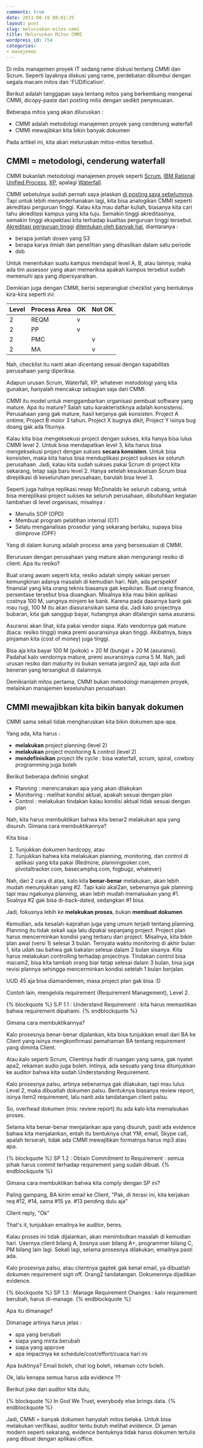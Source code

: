 ```yaml
---
comments: true
date: 2011-08-10 08:01:25
layout: post
slug: meluruskan-mitos-cmmi
title: Meluruskan Mitos CMMI
wordpress_id: 754
categories:
- manajemen
---
```


Di milis manajemen proyek IT sedang rame diskusi tentang CMMI dan Scrum.
Seperti layaknya diskusi yang rame, perdebatan dibumbui dengan segala macam mitos dan 'FUDification'.

Berikut adalah tanggapan saya tentang mitos yang berkembang mengenai CMMI, dicopy-paste dari posting milis dengan sedikit penyesuaian.

Beberapa mitos yang akan diluruskan :
    
  * CMMI adalah metodologi manajemen proyek yang cenderung waterfall
  * CMMI mewajibkan kita bikin banyak dokumen

Pada artikel ini, kita akan meluruskan mitos-mitos tersebut.

## CMMI = metodologi, cenderung waterfall

CMMI bukanlah metodologi manajemen proyek seperti
[Scrum](http://en.wikipedia.org/wiki/Scrum_(development)), [IBM Rational Unified Process](http://en.wikipedia.org/wiki/IBM_Rational_Unified_Process), [XP](http://en.wikipedia.org/wiki/Extreme_Programming), apalagi [Waterfall](http://en.wikipedia.org/wiki/Waterfall_model).

CMMI sebetulnya sudah pernah saya jelaskan [di posting saya sebelumnya](http://endy.artivisi.com/blog/manajemen/apa-itu-cmmi/). Tapi untuk lebih menyederhanakan lagi, kita bisa analogikan CMMI seperti akreditasi perguruan tinggi. Kalau kita mau daftar kuliah, biasanya kita cari tahu akreditasi kampus yang kita tuju. Semakin tinggi akreditasinya, semakin tinggi ekspektasi kita terhadap kualitas perguruan tinggi tersebut. [Akreditasi perguruan tinggi](http://ban-pt.kemdiknas.go.id/) [ditentukan oleh banyak hal](http://ban-pt.kemdiknas.go.id/index.php?option=com_content&view=article&id=57&Itemid=63&lang=in), diantaranya :
    
  * berapa jumlah dosen yang S3
  * berapa karya ilmiah dan penelitian yang dihasilkan dalam satu periode
  * dsb

Untuk menentukan suatu kampus mendapat level A, B, atau lainnya, maka ada tim assessor yang akan memeriksa apakah kampus tersebut sudah memenuhi apa yang dipersyaratkan.

Demikian juga dengan CMMI, berisi seperangkat checklist yang bentuknya kira-kira seperti ini:


| Level  | Process Area | OK | Not OK |
|--------|--------------|----|--------|
|   2    | REQM         | v  |
|   2    | PP           | v  |
|   2    | PMC          |    |   v
|   2    | MA           |    |   v


Nah, checklist itu nanti akan dicentang sesuai dengan kapabilitas perusahaan yang diperiksa.

Adapun urusan Scrum, Waterfall, XP, whatever metodologi yang kita gunakan,
hanyalah mencakup sebagian saja dari CMMI.

CMMI itu model untuk menggambarkan organisasi pembuat software yang mature. Apa itu mature? Salah satu karakteristiknya adalah konsistensi. Perusahaan yang gak mature, hasil kerjanya gak konsisten. Project A ontime, Project B molor 3 tahun. Project X bugnya dikit, Project Y isinya bug doang gak ada fiturnya.

Kalau kita bisa mengeksekusi project dengan sukses, kita hanya bisa lulus CMMI level 2. Untuk bisa mendapatkan level 3, kita harus bisa mengeksekusi project dengan sukses **secara konsisten**.
Untuk bisa konsisten, maka kita harus bisa menduplikasi project sukses ke seluruh perusahaan. Jadi, kalau kita sudah sukses pakai Scrum di project kita sekarang, tetap saja baru level 2. Hanya setelah kesuksesan Scrum bisa direplikasi di keseluruhan perusahaan, barulah bisa level 3.

Seperti juga halnya replikasi resep McDonalds ke seluruh cabang, untuk bisa mereplikasi project sukses ke seluruh perusahaan,
dibutuhkan kegiatan tambahan di level organisasi, misalnya :

  * Menulis SOP (OPD)
  * Membuat program pelatihan internal (OT)
  * Selalu menganalisas prosedur yang sekarang berlaku, supaya bisa diimprove (OPF)
  
Yang di dalam kurung adalah process area yang bersesuaian di CMMI.

Berurusan dengan perusahaan yang mature akan mengurangi resiko di client. Apa itu resiko?

Buat orang awam seperti kita, resiko adalah simply sekian persen kemungkinan adanya masalah di kemudian hari. Nah, ada perspektif finansial yang kita orang teknis biasanya gak kepikiran. Buat orang finance, persentase tersebut bisa diuangkan. Misalnya kita mau bikin aplikasi costnya 100 M, uangnya minjem ke bank. Karena pada dasarnya bank gak mau rugi, 100 M itu akan diasuransikan sama dia. Jadi kalo projectnya bubaran, kita gak sanggup bayar, hutangnya akan ditalangin sama asuransi.

Asuransi akan lihat, kita pakai vendor siapa. Kalo vendornya gak mature (baca: resiko tinggi) maka premi asuransinya akan tinggi. Akibatnya, biaya pinjaman kita (cost of money) juga tinggi.

Bisa aja kita bayar 100 M (pokok) + 20 M (bunga) + 20 M (asuransi). Padahal kalo vendornya mature, premi asuransinya cuma 5 M. Nah, jadi urusan resiko dan maturity ini bukan semata jargon2 aja, tapi ada duit beneran yang tersangkut di dalamnya.

Demikianlah mitos pertama, CMMI bukan metodologi manajemen proyek, melainkan manajemen keseluruhan perusahaan.

## CMMI mewajibkan kita bikin banyak dokumen

CMMI sama sekali tidak mengharuskan kita bikin dokumen apa-apa.

Yang ada, kita harus :

- **melakukan** project planning (level 2)
- **melakukan** project monitoring & control (level 2)
- **mendefinisikan** project life cycle : bisa waterfall, scrum, spiral, cowboy programming juga boleh

Berikut beberapa definisi singkat

* Planning : merencanakan apa yang akan dilakukan
* Monitoring : melihat kondisi aktual, apakah sesuai dengan plan
* Control : melakukan tindakan kalau kondisi aktual tidak sesuai dengan plan

Nah, kita harus membuktikan bahwa kita benar2 melakukan apa yang disuruh. Gimana cara membuktikannya?

Kita bisa :

1. Tunjukkan dokumen hardcopy, atau
2. Tunjukkan bahwa kita melakukan planning, monitoring, dan control di aplikasi yang kita pakai (Redmine, planningpoker.com, pivotaltracker.com, basecamphq.com, fogbugz, whatever)

Nah, dari 2 cara di atas, kalo kita **benar-benar** melakukan, akan lebih mudah menunjukkan yang #2. Tapi kalo akal2an, sebenarnya gak planning tapi mau ngakunya planning, akan lebih mudah memalsukan yang #1. Soalnya #2 gak bisa di-back-dated, sedangkan #1 bisa.

Jadi, fokusnya lebih ke **melakukan proses**, bukan **membuat dokumen**

Kemudian, ada kesalah-kaprahan juga yang umum terjadi tentang planning. Planning itu tidak sekali saja lalu dipakai sepanjang project. Project plan harus mencerminkan kondisi yang terbaru dari project. Misalnya, kita bikin plan awal (versi 1) selesai 3 bulan. Ternyata waktu monitoring di akhir bulan 1, kita udah tau bahwa gak bakalan selesai dalam 2 bulan sisanya. Kita harus melakukan controlling terhadap projectnya. Tindakan control bisa macam2, bisa kita tambah orang biar tetap selesai dalam 3 bulan, bisa juga revisi plannya sehingga mencerminkan kondisi setelah 1 bulan berjalan.

UUD 45 aja bisa diamandemen, masa project plan gak bisa :D

Contoh lain, mengelola requirement (Requirement Management), Level 2.

{% blockquote %}
S.P 1.1 : Understand Requirement : kita harus memastikan bahwa requirement dipahami.
{% endblockquote %}

Gimana cara membuktikannya?

Kalo prosesnya benar-benar dijalankan, kita bisa tunjukkan email dari BA ke Client yang isinya mengkonfirmasi pemahaman BA tentang requirement yang diminta Client.

Atau kalo seperti Scrum, Clientnya hadir di ruangan yang sama, gak nyatet apa2, rekaman audio juga boleh. Intinya, ada sesuatu yang bisa ditunjukkan ke auditor bahwa kita sudah Understanding Requirement.

Kalo prosesnya palsu, artinya sebenarnya gak dilakukan, tapi mau lulus Level 2, maka dibuatlah dokumen palsu. Bentuknya biasanya review report, isinya item2 requirement, lalu nanti ada tandatangan client palsu.

So, overhead dokumen (mis: review report) itu ada kalo kita memalsukan proses.

Selama kita benar-benar menjalankan apa yang disuruh, pasti ada evidence bahwa kita menjalankan, entah itu bentuknya chat YM, email, Skype call, apalah terserah, tidak ada CMMI mewajibkan formatnya harus mp3 atau apa.

{% blockquote %}
SP 1.2 : Obtain Commitment to Requirement : semua pihak harus commit terhadap requirement yang sudah dibuat.
{% endblockquote %}

Gimana cara membuktikan bahwa kita comply dengan SP ini?

Paling gampang, BA kirim email ke Client, "Pak, di iterasi ini, kita kerjakan req #12, #14, sama #15 ya. #13 pending dulu aja" 

Client reply, "Ok"

That's it, tunjukkan emailnya ke auditor, beres. 

Kalau proses ini tidak dijalankan, akan menimbulkan masalah di kemudian hari. Usernya client bilang A, bosnya user bilang A+, programmer bilang C, PM bilang lain lagi. Sekali lagi, selama prosesnya dilakukan, emailnya pasti ada.

Kalo prosesnya palsu, atau clientnya gaptek gak kenal email, ya dibuatlah dokumen requirement sign off. Orang2 tandatangan. Dokumennya dijadikan evidence.

{% blockquote %}
SP 1.3 : Manage Requirement Changes : kalo requirement berubah, harus di-manage.
{% endblockquote %}

Apa itu dimanage? 

Dimanage artinya harus jelas :
- apa yang berubah
- siapa yang minta berubah
- siapa yang approve
- apa impactnya ke schedule/cost/effort/cuaca hari ini

Apa buktinya? Email boleh, chat log boleh, rekaman cctv boleh.

Ok, lalu kenapa semua harus ada evidence ??

Berikut joke dari auditor kita dulu, 

{% blockquote %}
In God We Trust, everybody else brings data.
{% endblockquote %}

Jadi, CMMI = banyak dokumen hanyalah mitos belaka. Untuk bisa melakukan verifikasi, auditor tentu butuh melihat evidence. Di jaman modern seperti sekarang, evidence bentuknya tidak harus dokumen tertulis yang dibuat dengan aplikasi office. 

